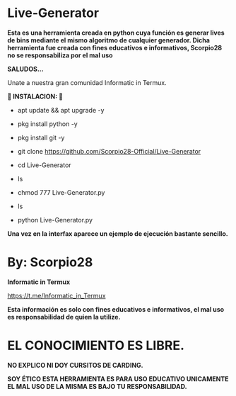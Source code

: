 # Live-Generator

__Esta es una herramienta creada en python cuya función es generar lives de bins mediante el mismo algoritmo de cualquier generador. Dicha herramienta fue creada con fines educativos e informativos, Scorpio28 no se responsabiliza por el mal uso__

__SALUDOS...__

Unate a nuestra gran comunidad Informatic in Termux.

__🦂 INSTALACION: 🦂__

* apt update && apt upgrade -y

* pkg install python -y

* pkg install git -y

* git clone https://github.com/Scorpio28-Official/Live-Generator

* cd Live-Generator

* ls

* chmod 777 Live-Generator.py

* ls

* python Live-Generator.py

__Una vez en la interfax aparece un ejemplo de ejecución bastante sencillo.__

# By: Scorpio28

__Informatic in Termux__

https://t.me/Informatic_in_Termux


__Esta información es solo con fines educativos e informativos, el mal uso es responsabilidad de quien la utilize.__

# EL CONOCIMIENTO ES LIBRE.


__NO EXPLICO NI DOY CURSITOS DE CARDING.__

__SOY ÉTICO ESTA HERRAMIENTA  ES PARA USO EDUCATIVO UNICAMENTE EL MAL USO DE LA MISMA ES BAJO TU RESPONSABILIDAD.__
